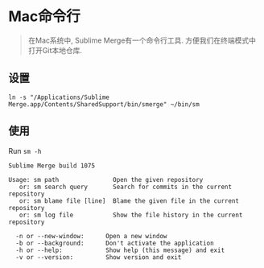 # Mac命令行

> 在Mac系统中, Sublime Merge有一个命令行工具. 方便我们在终端模式中打开Git本地仓库.

## 设置

`ln -s "/Applications/Sublime Merge.app/Contents/SharedSupport/bin/smerge" ~/bin/sm`

## 使用

Run `sm -h`

```shell
Sublime Merge build 1075

Usage: sm path               Open the given repository
   or: sm search query       Search for commits in the current repository
   or: sm blame file [line]  Blame the given file in the current repository
   or: sm log file           Show the file history in the current repository

  -n or --new-window:      Open a new window
  -b or --background:      Don't activate the application
  -h or --help:            Show help (this message) and exit
  -v or --version:         Show version and exit
```
